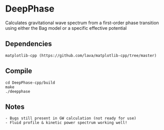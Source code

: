 # DeepPhase
Calculates gravitational wave spectrum from a first-order phase transition using either the Bag model or a specific effective potential

## Dependencies
    matplotlib-cpp (https://github.com/lava/matplotlib-cpp/tree/master)

## Compile
    cd DeepPhase-cpp/build
    make
    ./deepphase

## Notes
    - Bugs still present in GW calculation (not ready for use)
    - Fluid profile & kinetic power spectrum working well!